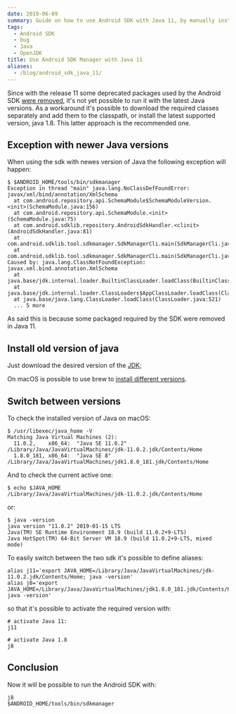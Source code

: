 ```yaml
---
date: 2019-06-09
summary: Guide on how to use Android SDK with Java 11, by manually installing the required classes
tags:
  - Android SDK
  - bug
  - Java
  - OpenJDK
title: Use Android SDK Manager with Java 11
aliases:
  - /blog/android_sdk_java_11/
---
```


Since with the release 11 some deprecated packages used by the Android SDK [were removed](https://openjdk.java.net/jeps/320), it's not yet possible to run it with the latest Java versions. As a workaround it's possible to download the required classes separately and add them to the classpath, or install the latest supported version, java 1.8. This latter approach is the recommended one.

<!--more-->

## Exception with newer Java versions

When using the sdk with newes version of Java the following exception will happen:

```shell
$ $ANDROID_HOME/tools/bin/sdkmanager
Exception in thread "main" java.lang.NoClassDefFoundError: javax/xml/bind/annotation/XmlSchema
  at com.android.repository.api.SchemaModule$SchemaModuleVersion.<init>(SchemaModule.java:156)
  at com.android.repository.api.SchemaModule.<init>(SchemaModule.java:75)
  at com.android.sdklib.repository.AndroidSdkHandler.<clinit>(AndroidSdkHandler.java:81)
  at com.android.sdklib.tool.sdkmanager.SdkManagerCli.main(SdkManagerCli.java:73)
  at com.android.sdklib.tool.sdkmanager.SdkManagerCli.main(SdkManagerCli.java:48)
Caused by: java.lang.ClassNotFoundException: javax.xml.bind.annotation.XmlSchema
  at java.base/jdk.internal.loader.BuiltinClassLoader.loadClass(BuiltinClassLoader.java:583)
  at java.base/jdk.internal.loader.ClassLoaders$AppClassLoader.loadClass(ClassLoaders.java:178)
  at java.base/java.lang.ClassLoader.loadClass(ClassLoader.java:521)
  ... 5 more
```

As said this is because some packaged required by the SDK were removed in Java 11.

## Install old version of java

Just download the desired version of the [JDK](https://www.oracle.com/technetwork/java/javase/downloads/index.html);

On macOS is possible to use brew to [install different versions](https://github.com/AdoptOpenJDK/homebrew-openjdk).

## Switch between versions

To check the installed version of Java on macOS:

```shell
$ /usr/libexec/java_home -V
Matching Java Virtual Machines (2):
  11.0.2,    x86_64:  "Java SE 11.0.2"  /Library/Java/JavaVirtualMachines/jdk-11.0.2.jdk/Contents/Home
  1.8.0_181, x86_64:  "Java SE 8"       /Library/Java/JavaVirtualMachines/jdk1.8.0_181.jdk/Contents/Home
````

And to check the current active one:

```shell
$ echo $JAVA_HOME
/Library/Java/JavaVirtualMachines/jdk-11.0.2.jdk/Contents/Home
```

or:

```shell
$ java -version
java version "11.0.2" 2019-01-15 LTS
Java(TM) SE Runtime Environment 18.9 (build 11.0.2+9-LTS)
Java HotSpot(TM) 64-Bit Server VM 18.9 (build 11.0.2+9-LTS, mixed mode)
```

To easily switch between the two sdk it's possible to define aliases:

```shell
alias j11='export JAVA_HOME=/Library/Java/JavaVirtualMachines/jdk-11.0.2.jdk/Contents/Home; java -version'
alias j8='export JAVA_HOME=/Library/Java/JavaVirtualMachines/jdk1.8.0_181.jdk/Contents/Home; java -version'
```

so that it's possible to activate the required version with:

```shell
# activate Java 11:
j11

# activate Java 1.8
j8
```

## Conclusion

Now it will be possible to run the Android SDK with:

```shell
j8
$ANDROID_HOME/tools/bin/sdkmanager
```
